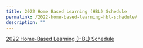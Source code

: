 ```yaml
---
title: 2022 Home Based Learning (HBL) Schedule
permalink: /2022-home-based-learning-hbl-schedule/
description: ""
---
```

[2022 Home-Based Learning (HBL) Schedule](/files/2022-HBL-Schedule.pdf)
